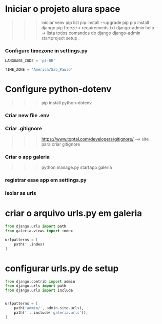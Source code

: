# Iniciar o projeto alura space
>>> iniciar venv
>>> pip list
>>> pip install --upgrade pip
>>> pip install django
>>> pip freeze > requirements.txt
>>> django-admin help --> lista todos comandos do django
>>> django-admin startproject setup .

### Configure timezone in settings.py

```py
LANGUAGE_CODE = 'pt-BR'

TIME_ZONE = 'America/Sao_Paulo'
```
# Configure python-dotenv
>>> pip install python-dotenv
### Criar new file .env
### Criar .gitignore
>>> https://www.toptal.com/developers/gitignore/ --> site para criar gitignore

### Criar o app galeria
>>> python manage.py startapp galeria
### registrar esse app em settings.py

### isolar as urls 
# criar o arquivo urls.py em galeria
```py
from django.urls import path
from galeria.views import index

urlpatterns = [
    path('',index)
]
```
# configurar urls.py de setup
```python
from django.contrib import admin
from django.urls import path
from django.urls import include


urlpatterns = [
    path('admin/', admin.site.urls),
    path('', include('galeria.urls')),
]

```



